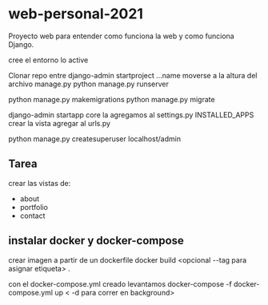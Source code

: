 # web-personal-2021
Proyecto web para entender como funciona la web y como funciona Django.


cree el entorno
lo active

Clonar repo
entre
django-admin startproject ...name
moverse a la altura del archivo manage.py
python manage.py runserver 

python manage.py makemigrations 
python manage.py migrate

django-admin startapp core
la agregamos al settings.py INSTALLED_APPS
crear la vista
agregar al urls.py

python manage.py createsuperuser
localhost/admin

## Tarea

crear las vistas de:
- about
- portfolio
- contact

## instalar docker y docker-compose

crear imagen a partir de un dockerfile
    docker build <opcional --tag para asignar etiqueta> .

con el docker-compose.yml creado levantamos
    docker-compose -f docker-compose.yml up < -d para correr en background>
